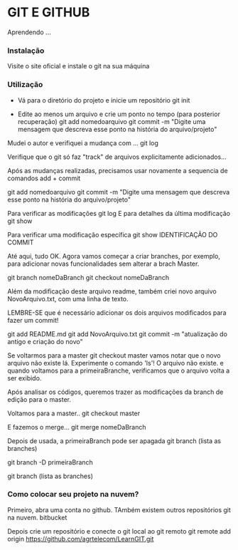 # GIT E GITHUB

Aprendendo ...

### Instalação
Visite o site oficial e instale o git na sua máquina

### Utilização

- Vá para o diretório do projeto e inicie um repositório
  git init

- Edite ao menos um arquivo e crie um ponto no tempo (para posterior recuperação)
  git add nomedoarquivo
  git commit -m "Digite uma mensagem que descreva esse ponto na história do arquivo/projeto"

Mudei o autor e verifiquei a mudança com ...
  git log

Verifique que o git só faz "track" de arquivos explicitamente adicionados...

Após as mudanças realizadas, precisamos usar novamente a sequencia de comandos add + commit

  git add nomedoarquivo
  git commit -m "Digite uma mensagem que descreva esse ponto na história do arquivo/projeto"

Para verificar as modificações
  git log
E para detalhes da última modificação 
  git show

Para verificar uma modificação específica
  git show IDENTIFICAÇÃO DO COMMIT

Até aqui, tudo OK.
Agora vamos começar a criar branches, por exemplo, para adicionar novas funcionalidades sem alterar a brach Master.

  git branch nomeDaBranch
  git checkout nomeDaBranch

Além da modificação deste arquivo readme, também criei novo arquivo NovoArquivo.txt, com uma linha de texto.

LEMBRE-SE que é necessário adicionar os dois arquivos modificados para fazer um commit!

  git add README.md
  git add NovoArquivo.txt
  git commit -m "atualização do antigo e criação do novo"

Se voltarmos para a master
  git checkout master
vamos notar que o novo arquivo não existe lá. Experimente o comando 'ls'! O arquivo não existe.
e quando voltamos para a primeiraBranche, verificamos que o arquivo volta a ser exibido.

Após analisar os códigos, queremos trazer as modificações da branch de edição para o master.

Voltamos para a master..
  git checkout master

E fazemos o merge...
  git merge  nomeDaBranch


Depois de usada, a primeiraBranch pode ser apagada
  git branch (lista as branches)

  git branch -D primeiraBranch

  git branch (lista as branches)

### Como colocar seu projeto na nuvem?

Primeiro, abra uma conta no github.
TAmbém existem outros repositórios git na nuvem. bitbucket

Depois crie um repositório e conecte o git local ao git remoto
  git remote add origin https://github.com/agrtelecom/LearnGIT.git

